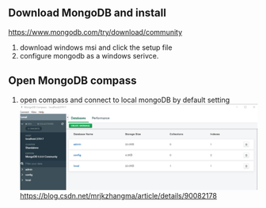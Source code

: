  ## Download MongoDB and install
 
 https://www.mongodb.com/try/download/community
 
 1. download windows msi and click the setup file 
 2. configure mongodb as a windows serivce. 
 
 ## Open MongoDB compass 
 
 1. open compass and connect to local mongoDB by default setting
 ![alt text](img/Mongo_2021-07-22_18-22-05.png "Title Text") 
https://blog.csdn.net/mrjkzhangma/article/details/90082178  

